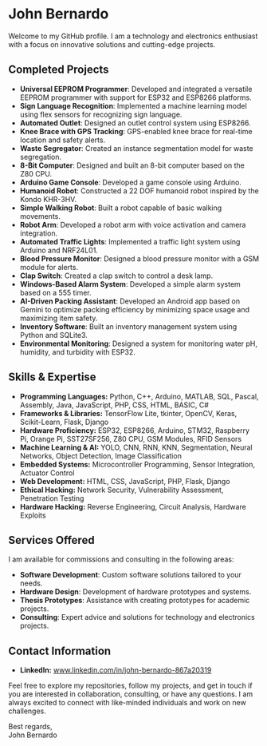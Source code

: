 # John Bernardo

Welcome to my GitHub profile. I am a technology and electronics enthusiast with a focus on innovative solutions and cutting-edge projects.

## Completed Projects
- **Universal EEPROM Programmer**: Developed and integrated a versatile EEPROM programmer with support for ESP32 and ESP8266 platforms.
- **Sign Language Recognition**: Implemented a machine learning model using flex sensors for recognizing sign language.
- **Automated Outlet**: Designed an outlet control system using ESP8266.
- **Knee Brace with GPS Tracking**: GPS-enabled knee brace for real-time location and safety alerts.
- **Waste Segregator**: Created an instance segmentation model for waste segregation.
- **8-Bit Computer**: Designed and built an 8-bit computer based on the Z80 CPU.
- **Arduino Game Console**: Developed a game console using Arduino.
- **Humanoid Robot**: Constructed a 22 DOF humanoid robot inspired by the Kondo KHR-3HV.
- **Simple Walking Robot**: Built a robot capable of basic walking movements.
- **Robot Arm**: Developed a robot arm with voice activation and camera integration.
- **Automated Traffic Lights**: Implemented a traffic light system using Arduino and NRF24L01.
- **Blood Pressure Monitor**: Designed a blood pressure monitor with a GSM module for alerts.
- **Clap Switch**: Created a clap switch to control a desk lamp.
- **Windows-Based Alarm System**: Developed a simple alarm system based on a 555 timer.
- **AI-Driven Packing Assistant**: Developed an Android app based on Gemini to optimize packing efficiency by minimizing space usage and maximizing item safety.
- **Inventory Software**: Built an inventory management system using Python and SQLite3.
- **Environmental Monitoring**: Designed a system for monitoring water pH, humidity, and turbidity with ESP32.

## Skills & Expertise
- **Programming Languages:** Python, C++, Arduino, MATLAB, SQL, Pascal, Assembly, Java, JavaScript, PHP, CSS, HTML, BASIC, C#
- **Frameworks & Libraries:** TensorFlow Lite, tkinter, OpenCV, Keras, Scikit-Learn, Flask, Django
- **Hardware Proficiency:** ESP32, ESP8266, Arduino, STM32, Raspberry Pi, Orange Pi, SST27SF256, Z80 CPU, GSM Modules, RFID Sensors
- **Machine Learning & AI:** YOLO, CNN, RNN, KNN, Segmentation, Neural Networks, Object Detection, Image Classification
- **Embedded Systems:** Microcontroller Programming, Sensor Integration, Actuator Control
- **Web Development:** HTML, CSS, JavaScript, PHP, Flask, Django
- **Ethical Hacking:** Network Security, Vulnerability Assessment, Penetration Testing
- **Hardware Hacking:** Reverse Engineering, Circuit Analysis, Hardware Exploits

## Services Offered
I am available for commissions and consulting in the following areas:
- **Software Development**: Custom software solutions tailored to your needs.
- **Hardware Design**: Development of hardware prototypes and systems.
- **Thesis Prototypes**: Assistance with creating prototypes for academic projects.
- **Consulting**: Expert advice and solutions for technology and electronics projects.

## Contact Information
- **LinkedIn:** www.linkedin.com/in/john-bernardo-867a20319

Feel free to explore my repositories, follow my projects, and get in touch if you are interested in collaboration, consulting, or have any questions. 
I am always excited to connect with like-minded individuals and work on new challenges.

Best regards,  
John Bernardo

